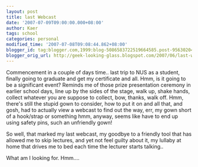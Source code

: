 ```yaml
---
layout: post
title: last Webcast
date: '2007-07-09T09:00:00.000+08:00'
author: Kaer
tags: school
categories: personal
modified_time: '2007-07-08T09:08:44.862+08:00'
blogger_id: tag:blogger.com,1999:blog-5086583722519664585.post-956302049772498735
blogger_orig_url: http://geek-looking-glass.blogspot.com/2007/06/last-webcast.html
---
```


Commencement in a couple of days time.. 
last trip to NUS as a student, finally going to graduate and get my 
certificate and all. Hmm, is it going to be a significant event? Reminds me of 
those prize presentation ceremony in earlier school days, line up by the sides 
of the stage, walk up, shake hands, collect whatever you are suppose to 
collect, bow, thanks, walk off. Hmm, there's still the stupid gown to 
consider, how to put it on and all that, and gosh, had to actually view a 
webcast to find out the way, err, my gown short of a hook/strap or something 
hmm, anyway, seems like have to end up using safety pins, such an unfriendly 
gown! 

So well, that marked my last webcast, my goodbye to a friendly tool that has 
allowed me to skip lectures, and yet not feel guilty about it, my lullaby at 
home that drives me to bed each time the lecturer starts talking.. 

What am I looking for. Hmm.... 